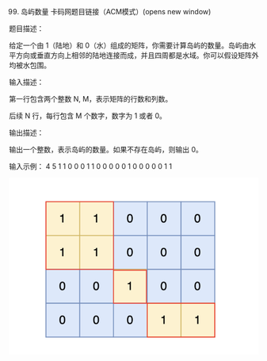 99. 岛屿数量
    卡码网题目链接（ACM模式）(opens new window)

题目描述：

给定一个由 1（陆地）和 0（水）组成的矩阵，你需要计算岛屿的数量。岛屿由水平方向或垂直方向上相邻的陆地连接而成，并且四周都是水域。你可以假设矩阵外均被水包围。

输入描述：

第一行包含两个整数 N, M，表示矩阵的行数和列数。

后续 N 行，每行包含 M 个数字，数字为 1 或者 0。

输出描述：

输出一个整数，表示岛屿的数量。如果不存在岛屿，则输出 0。

输入示例：
4 5
1 1 0 0 0
1 1 0 0 0
0 0 1 0 0
0 0 0 1 1

![img.png](岛屿数量题目.png)





